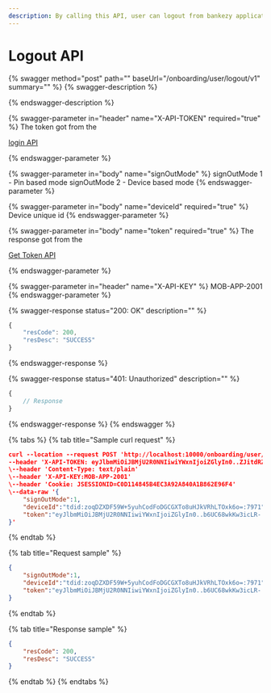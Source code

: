 ```yaml
---
description: By calling this API, user can logout from bankezy application.
---
```


# Logout API



{% swagger method="post" path="" baseUrl="<domain>/onboarding/user/logout/v1" summary="" %}
{% swagger-description %}

{% endswagger-description %}

{% swagger-parameter in="header" name="X-API-TOKEN" required="true" %}
The token got from the 

[login API](login-api.md)


{% endswagger-parameter %}

{% swagger-parameter in="body" name="signOutMode" %}
signOutMode 1 - Pin based mode signOutMode 2 - Device based mode
{% endswagger-parameter %}

{% swagger-parameter in="body" name="deviceId" required="true" %}
Device unique id
{% endswagger-parameter %}

{% swagger-parameter in="body" name="token" required="true" %}
The response got from the 

[Get Token API](../../../../../market-place/api-specification/get-token-api.md)


{% endswagger-parameter %}

{% swagger-parameter in="header" name="X-API-KEY" %}
MOB-APP-2001
{% endswagger-parameter %}

{% swagger-response status="200: OK" description="" %}
```javascript
{
    "resCode": 200,
    "resDesc": "SUCCESS"
}
```
{% endswagger-response %}

{% swagger-response status="401: Unauthorized" description="" %}
```javascript
{
    // Response
}
```
{% endswagger-response %}
{% endswagger %}

{% tabs %}
{% tab title="Sample curl request" %}
```json
curl --location --request POST 'http://localhost:10000/onboarding/user/logout/v1' \
--header 'X-API-TOKEN: eyJlbmMiOiJBMjU2R0NNIiwiYWxnIjoiZGlyIn0..ZJitdRZXJMeJkxFz.PuV48dCHwNI8gt0u1p7wVo8MiLNgyC5BfCkz7Qvpn2NNzXHEgVsfhd4AAHyCq0-FpMHBd5_kR2yZw-fZ-ZQHIqgT-PUOy4H9w1OBDuw0jWfcRtPnT8BNV1bDO7OvVKBplVksyifTLIYX5zFu4HfmHXygEBvv11sL8WUVHyTH8QgLMHLu2qT7l0UBTGHD8pgcZeZAQFdEXPpkglbRVdOedUda7Am1-NSvPLch5s1vyxRNrlR--8xzlfE5munVeYp8ln6L1A.foUnrZNCjNqEcoA_6u9SOw'
\--header 'Content-Type: text/plain'
\--header 'X-API-KEY:MOB-APP-2001'
\--header 'Cookie: JSESSIONID=C0D114845B4EC3A92A840A1B862E96F4'
\--data-raw '{
    "signOutMode":1,
    "deviceId":"tdid:zoqDZXDF59W+5yuhCodFoDGCGXTo8uHJkVRhLTOxk6o=:7971",
    "token":"eyJlbmMiOiJBMjU2R0NNIiwiYWxnIjoiZGlyIn0..b6UC68wkKw3icLR-.8xVJwyqcg-gbagibGl30a-6bcScmGJTYAJbnKt1uqA8n7EYgBYESRB9VDQrqX8p2jJkNidI12XyRf5X033UtyVZ7pWqxN7pdud6ZVf0ZAuh_hTL2Jk7kham1qDM11l2gtRhn0IA34h6NMYMvKZG0Aju0NkIwzcQApY82T689SoYlAIPWJRk3JoLBX0H_LzP_1FvFgKCtebXitQu_3LibG-1orKvhTWTddRARk4dAJSV0xYoF_t6cQ8xMWszyEIhblXV5JQ.aT0zUbt6al4aymQydmLQSQ"
}'
```
{% endtab %}

{% tab title="Request sample" %}
```json
{
    "signOutMode":1,
    "deviceId":"tdid:zoqDZXDF59W+5yuhCodFoDGCGXTo8uHJkVRhLTOxk6o=:7971",
    "token":"eyJlbmMiOiJBMjU2R0NNIiwiYWxnIjoiZGlyIn0..b6UC68wkKw3icLR-.8xVJwyqcg-gbagibGl30a-6bcScmGJTYAJbnKt1uqA8n7EYgBYESRB9VDQrqX8p2jJkNidI12XyRf5X033UtyVZ7pWqxN7pdud6ZVf0ZAuh_hTL2Jk7kham1qDM11l2gtRhn0IA34h6NMYMvKZG0Aju0NkIwzcQApY82T689SoYlAIPWJRk3JoLBX0H_LzP_1FvFgKCtebXitQu_3LibG-1orKvhTWTddRARk4dAJSV0xYoF_t6cQ8xMWszyEIhblXV5JQ.aT0zUbt6al4aymQydmLQSQ"
}
```
{% endtab %}

{% tab title="Response sample" %}
```json
{
    "resCode": 200,
    "resDesc": "SUCCESS"
}
```
{% endtab %}
{% endtabs %}
